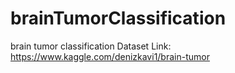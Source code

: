 # brainTumorClassification
brain tumor classification
Dataset Link: https://www.kaggle.com/denizkavi1/brain-tumor
